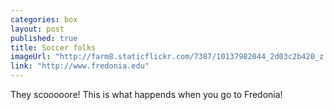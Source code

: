 ```yaml
---
categories: box
layout: post
published: true
title: Soccer folks
imageUrl: "http://farm8.staticflickr.com/7387/10137982044_2d03c2b420_z.jpg"
link: "http://www.fredonia.edu"
---
```


They scooooore! This is what happends when you go to Fredonia!